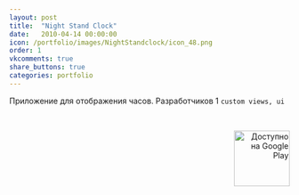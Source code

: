 ```yaml
---
layout: post
title:  "Night Stand Clock"
date:   2010-04-14 00:00:00
icon: /portfolio/images/NightStandclock/icon_48.png
order: 1
vkcomments: true
share_buttons: true
categories: portfolio
---
```


Приложение для отображения часов. Разработчиков 1 `custom views, ui`

<p>
<div>
<a class="example-image-link" href="{{ site.baseurl }}/portfolio/images/NightStandclock/1.jpg" data-lightbox="example-set" data-title="Night Stand Clock"><img class="example-image" src="{{ site.baseurl }}/portfolio/images/NightStandclock/thumb_1.jpg" alt=""/></a>
<a class="example-image-link" href="{{ site.baseurl }}/portfolio/images/NightStandclock/2.jpg" data-lightbox="example-set" data-title="Night Stand Clock"><img class="example-image" src="{{ site.baseurl }}/portfolio/images/NightStandclock/thumb_2.jpg" alt=""/></a>
<a class="example-image-link" href="{{ site.baseurl }}/portfolio/images/NightStandclock/3.jpg" data-lightbox="example-set" data-title="Night Stand Clock"><img class="example-image" src="{{ site.baseurl }}/portfolio/images/NightStandclock/thumb_3.jpg" alt=""/></a>
<a class="example-image-link" href="{{ site.baseurl }}/portfolio/images/NightStandclock/4.jpg" data-lightbox="example-set" data-title="Night Stand Clock"><img class="example-image" src="{{ site.baseurl }}/portfolio/images/NightStandclock/thumb_4.jpg" alt=""/></a>
</div>
</p>

<p align="right">
<a href='https://play.google.com/store/apps/details?id=com.crewbeat.nightstandclockseasonshalloween' target="_blank"><img alt='Доступно на Google Play' src='https://play.google.com/intl/en_us/badges/images/generic/ru_badge_web_generic.png' width="100"/></a>
</p>

<!--more-->

